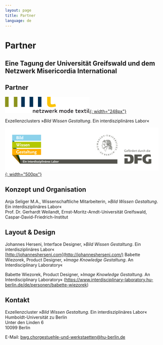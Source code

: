 ```yaml
---
layout: page
title: Partner
language: de
---
```


# Partner

## Eine Tagung der Universität Greifswald und dem Netzwerk Misericordia International


## Partner

[![Logo Netzwerk Misericordia International](../images/nmt.png){: width="248px"}](http://www.netzwerk-mode-textil.de)

Exzellenzclusters »*Bild Wissen Gestaltung*. Ein interdisziplinäres Labor«

[![Logo Exzellenzcluster Bild Wissen Gestaltung](../images/bwg.jpg){: width="500px"}](https://www.interdisciplinary-laboratory.hu-berlin.de)



## Konzept und Organisation

Anja Seliger M.A., Wissenschaftliche Mitarbeiterin, »_Bild Wissen Gestaltung_. Ein interdisziplinäres Labor«  
Prof. Dr. Gerhardt Weilandt, Ernst-Moritz-Arndt-Universität Greifswald, Caspar-David-Friedrich-Institut

## Layout & Design

Johannes Herseni, Interface Designer, »_Bild Wissen Gestaltung_. Ein interdisziplinäres Labor«     
[http://johannesherseni.com](http://johannesherseni.com/)
 Babette Wiezorek, Product Designer, »_Image Knowledge Gestaltung_. An Interdisciplinary Laboratory«   

Babette Wiezorek, Product Designer,  »_Image Knowledge Gestaltung_. An Interdisciplinary Laboratory« (https://www.interdisciplinary-laboratory.hu-berlin.de/de/personen/babette-wiezorek)

## Kontakt

Exzellenzcluster »_Bild Wissen Gestaltung_. Ein interdisziplinäres Labor«  
Humboldt-Universität zu Berlin  
Unter den Linden 6  
10099 Berlin  

E-Mail: [bwg.chorgestuehle-und-werkstaetten@hu-berlin.de](mailto:bwg.chorgestuehle-und-werkstaetten@hu-berlin.de)  
